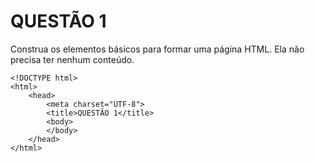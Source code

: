 # QUESTÃO 1

Construa os elementos básicos para formar uma página HTML. Ela não
precisa ter nenhum conteúdo.

```
<!DOCTYPE html>
<html>
    <head>
        <meta charset="UTF-8">
        <title>QUESTÃO 1</title>
        <body>
        </body>
    </head>
</html>
```